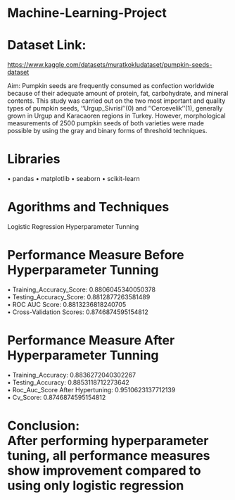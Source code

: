 # Machine-Learning-Project
# Dataset Link:
https://www.kaggle.com/datasets/muratkokludataset/pumpkin-seeds-dataset

Aim:
Pumpkin seeds are frequently consumed as confection worldwide because of their adequate amount of protein, fat, carbohydrate, and mineral contents. This study was carried out on the two most important and quality types of pumpkin seeds, ‘‘Urgup_Sivrisi’’(0) and ‘‘Cercevelik’’(1), generally grown in Urgup and Karacaoren regions in Turkey. However, morphological measurements of 2500 pumpkin seeds of both varieties were made possible by using the gray and binary forms of threshold techniques.


# Libraries
•	pandas
•	matplotlib
•	seaborn
•	scikit-learn

# Agorithms and Techniques
Logistic Regression
Hyperparameter Tunning

# Performance Measure Before Hyperparameter Tunning
•	Training_Accuracy_Score:  0.8806045340050378<br/>
•	Testing_Accuracy_Score:  0.8812877263581489<br/>
•	ROC AUC Score: 0.8813236818240705<br/>
•	Cross-Validation Scores: 0.8746874595154812<br/>

# Performance Measure After Hyperparameter Tunning
•	Training_Accuracy:  0.8836272040302267<br/>
•	Testing_Accuracy: 0.8853118712273642<br/>
•	Roc_Auc_Score After Hypertuning: 0.9510623137712139<br/>
•	Cv_Score: 0.8746874595154812<br/>

# Conclusion:  <br/>After performing hyperparameter tuning, all performance measures show improvement compared to using only logistic regression

